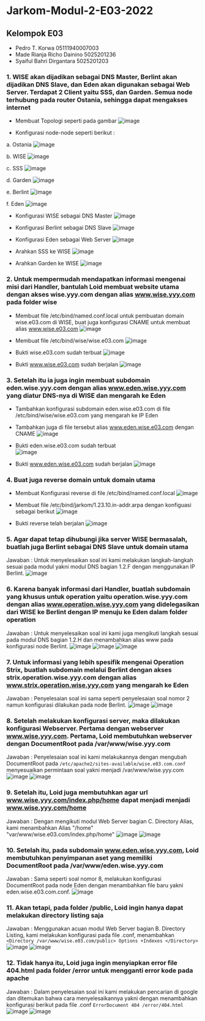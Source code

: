 # Jarkom-Modul-2-E03-2022

## Kelompok E03
- Pedro T. Korwa              05111940007003
- Made Rianja Richo Dainino   5025201236
- Syaiful Bahri Dirgantara    5025201203

### 1. WISE akan dijadikan sebagai DNS Master, Berlint akan dijadikan DNS Slave, dan Eden akan digunakan sebagai Web Server. Terdapat 2 Client yaitu SSS, dan Garden. Semua node terhubung pada router Ostania, sehingga dapat mengakses internet

- Membuat Topologi seperti pada gambar
![image](https://user-images.githubusercontent.com/33245436/198837557-0573c099-ce8e-4431-9d86-87850425be22.png)

- Konfigurasi node-node seperti berikut :

a. Ostania
![image](https://user-images.githubusercontent.com/33245436/198837585-282783ce-7603-4801-8181-99de98f021c5.png)

b. WISE
![image](https://user-images.githubusercontent.com/33245436/198837611-6dc6ba69-b425-49ed-b5b3-aa7ccb558177.png)

c. SSS
![image](https://user-images.githubusercontent.com/33245436/198837631-d2c392dc-6092-42ec-9302-92fbb36679b8.png)

d. Garden
![image](https://user-images.githubusercontent.com/33245436/198837645-5c464c3d-4b7f-4d99-9cb8-4df197c63fd3.png)

e. Berlint
![image](https://user-images.githubusercontent.com/33245436/198837661-f982689b-164e-4aee-a178-ee1055ab8b5f.png)

f. Eden
![image](https://user-images.githubusercontent.com/33245436/198837671-a9b20950-8094-4c9d-9af4-0b4bb85af406.png)

- Konfigurasi WISE sebagai DNS Master
![image](https://user-images.githubusercontent.com/33245436/198837751-67909619-0f20-45aa-90b3-f2cb765107d9.png)

- Konfigurasi Berlint sebagai DNS Slave
![image](https://user-images.githubusercontent.com/33245436/198837887-f0a52054-8832-49a5-91fc-65d398444dd7.png)

- Konfigurasi Eden sebagai Web Server
![image](https://user-images.githubusercontent.com/33245436/198837928-35296833-2f50-45f5-bbba-e45e03e94c36.png)

- Arahkan SSS ke WISE
![image](https://user-images.githubusercontent.com/33245436/198838055-daa079e5-5bc4-42e4-8deb-8aba9b1d42d3.png)

- Arahkan Garden ke WISE
![image](https://user-images.githubusercontent.com/33245436/198838071-09010b2e-ca4d-42cb-b801-65d89b135bd0.png)

### 2. Untuk mempermudah mendapatkan informasi mengenai misi dari Handler, bantulah Loid membuat website utama dengan akses wise.yyy.com dengan alias www.wise.yyy.com pada folder wise

- Membuat file /etc/bind/named.conf.local untuk pembuatan domain wise.e03.com di WISE, buat juga konfigurasi CNAME untuk membuat alias www.wise.e03.com
![image](https://user-images.githubusercontent.com/33245436/198838106-bf4bff93-028c-46b0-b5a5-4fc6057882d0.png)

- Membuat file /etc/bind/wise/wise.e03.com
![image](https://user-images.githubusercontent.com/33245436/198838131-8a7998d4-cf96-4a60-8488-3610a43f3da6.png)

- Bukti wise.e03.com sudah terbuat
![image](https://user-images.githubusercontent.com/33245436/198838152-35659967-0da5-4ee5-a676-5287e136f867.png)

- Bukti www.wise.e03.com sudah berjalan
![image](https://user-images.githubusercontent.com/33245436/198838176-4a81e74c-0bef-4658-81e9-331cfde54635.png)

### 3. Setelah itu ia juga ingin membuat subdomain eden.wise.yyy.com dengan alias www.eden.wise.yyy.com yang diatur DNS-nya di WISE dan mengarah ke Eden

- Tambahkan konfigurasi subdomain eden.wise.e03.com di file /etc/bind/wise/wise.e03.com yang mengarah ke IP Eden

- Tambahkan juga di file tersebut alias www.eden.wise.e03.com dengan CNAME
![image](https://user-images.githubusercontent.com/33245436/198838202-25e75136-eebd-4ca2-9d25-c6076bc7d85b.png)

- Bukti eden.wise.e03.com sudah terbuat\
![image](https://user-images.githubusercontent.com/33245436/198838269-d38e1f40-3100-4596-b1d8-9e27a206f4b8.png)

- Bukti www.eden.wise.e03.com sudah berjalan
![image](https://user-images.githubusercontent.com/33245436/198838257-59cac164-4a35-4a7a-9d23-9dd29eb3d820.png)

### 4. Buat juga reverse domain untuk domain utama

- Membuat Konfigurasi reverse di file /etc/bind/named.conf.local
![image](https://user-images.githubusercontent.com/33245436/198837772-ab0bf5e4-3348-4786-ab03-76ec1460623a.png)

- Membuat file /etc/bind/jarkom/1.23.10.in-addr.arpa dengan konfiguasi sebagai berikut
![image](https://user-images.githubusercontent.com/33245436/198838310-5f9c0025-fef1-4d0a-812d-592ace990171.png)

- Bukti reverse telah berjalan
![image](https://user-images.githubusercontent.com/33245436/198838278-832a2307-df45-4c3b-9656-5fff9f719e86.png)

### 5. Agar dapat tetap dihubungi jika server WISE bermasalah, buatlah juga Berlint sebagai DNS Slave untuk domain utama
Jawaban : Untuk menyelesaikan soal ini kami melakukan langkah-langkah sesuai pada modul yakni modul DNS bagian 1.2.F dengan menggunakan IP Berlint.
![image](https://user-images.githubusercontent.com/33245436/198837871-5cd270df-ef38-4d20-9e82-49c2a90a8a4b.png)

### 6. Karena banyak informasi dari Handler, buatlah subdomain yang khusus untuk operation yaitu operation.wise.yyy.com dengan alias www.operation.wise.yyy.com yang didelegasikan dari WISE ke Berlint dengan IP menuju ke Eden dalam folder operation
Jawaban : Untuk menyelesaikan soal ini kami juga mengikuti langkah sesuai pada modul DNS bagian 1.2.H dan menambahkan alias www pada konfigurasi node Berlint.
![image](https://user-images.githubusercontent.com/33245436/198837895-2e29eb57-4bf3-4ba4-9947-c476e20c0ce5.png)
![image](https://user-images.githubusercontent.com/33245436/198838370-5303ed3b-a922-4eb1-9af1-b1d08396aea3.png)
![image](https://user-images.githubusercontent.com/33245436/198838808-5e815294-21e1-4497-9741-0d9996806992.png)

### 7. Untuk informasi yang lebih spesifik mengenai Operation Strix, buatlah subdomain melalui Berlint dengan akses strix.operation.wise.yyy.com dengan alias www.strix.operation.wise.yyy.com yang mengarah ke Eden
Jawaban : Penyelesaian soal ini sama seperti penyelesaian soal nomor 2 namun konfigurasi dilakukan pada node Berlint.
![image](https://user-images.githubusercontent.com/33245436/198838357-5065cc3e-a648-4a34-9663-af6379d25bb4.png)
![image](https://user-images.githubusercontent.com/33245436/198838825-71c2083a-8410-4206-8e59-94b5600e0dfa.png)

### 8. Setelah melakukan konfigurasi server, maka dilakukan konfigurasi Webserver. Pertama dengan webserver www.wise.yyy.com. Pertama, Loid membutuhkan webserver dengan DocumentRoot pada /var/www/wise.yyy.com
Jawaban : Penyelesaian soal ini kami melakukannya dengan mengubah DocumentRoot pada `/etc/apache2/sites-available/wise.e03.com.conf` menyesuaikan permintaan soal yakni menjadi /var/www/wise.yyy.com
![image](https://user-images.githubusercontent.com/33245436/198837952-24ecfbe0-71a4-4c43-a4f7-abafc79fb22e.png)
![image](https://user-images.githubusercontent.com/33245436/198839106-6f047419-533a-4d9e-a0b8-f6b0e0dfa0e4.png)

### 9. Setelah itu, Loid juga membutuhkan agar url www.wise.yyy.com/index.php/home dapat menjadi menjadi www.wise.yyy.com/home
Jawaban : Dengan mengikuti modul Web Server bagian C. Directory Alias, kami menambahkan Alias "/home" "var/www/wise.e03.com/index.php/home"
![image](https://user-images.githubusercontent.com/33245436/198838605-e2406ac5-014a-42c2-b158-5ad7f041d422.png)
![image](https://user-images.githubusercontent.com/33245436/198839117-ee48e9bd-a41b-4b3f-bcdb-9f7d56edcfc7.png)

### 10. Setelah itu, pada subdomain www.eden.wise.yyy.com, Loid membutuhkan penyimpanan aset yang memiliki DocumentRoot pada /var/www/eden.wise.yyy.com
Jawaban : Sama seperti soal nomor 8, melakukan konfigurasi DocumentRoot pada node Eden dengan menambahkan file baru yakni eden.wise.e03.com.conf.
![image](https://user-images.githubusercontent.com/33245436/198838767-7b1f22d1-f437-4333-9d65-bdb5db392b95.png)

### 11. Akan tetapi, pada folder /public, Loid ingin hanya dapat melakukan directory listing saja
Jawaban : Menggunakan acuan modul Web Server bagian B. Directory Listing, kami melakukan konfigurasi pada file .conf, menambahkan
`<Directory /var/www/wise.e03.com/public>
     Options +Indexes
 </Directory>` 
![image](https://user-images.githubusercontent.com/33245436/198838766-0e667746-5a02-4368-b7d2-045ba14fcdaa.png)
![image](https://user-images.githubusercontent.com/33245436/198839512-ed558fa9-d0e7-4f36-831b-a4ff473f091f.png)

### 12. Tidak hanya itu, Loid juga ingin menyiapkan error file 404.html pada folder /error untuk mengganti error kode pada apache
Jawaban : Dalam penyelesaian soal ini kami melakukan pencarian di google dan ditemukan bahwa cara menyelesaikannya yakni dengan menambahkan konfigurasi berikut pada file .conf `ErrorDocument 404 /error/404.html`
![image](https://user-images.githubusercontent.com/33245436/198838765-66d5a5e3-ff65-4bcf-a27f-62ca1a8f6ea7.png)
![image](https://user-images.githubusercontent.com/33245436/198839528-a7f77a83-3a8b-4ce4-b64f-47d4b7deea75.png)
